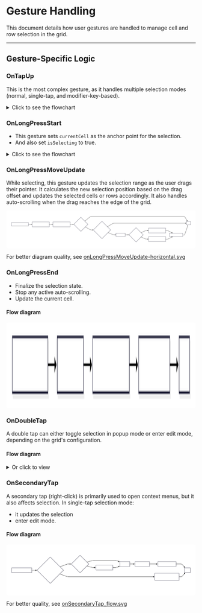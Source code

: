 # Gesture Handling

This document details how user gestures are handled to manage cell and row selection in the grid.

---

## Gesture-Specific Logic

### OnTapUp

This is the most complex gesture, as it handles multiple selection modes (normal, single-tap, and modifier-key-based).

<details>
<summary>Click to see the flowchart</summary>

For better diagram quality, see [onTapUp_flow.svg](./onTapUp_flow.svg)

<div style="text-align: center;background-color: white;padding: 12px;border-radius: 5px;">

![here](./onTapUp_flow.svg)
</div>
</details>

### OnLongPressStart

- This gesture sets `currentCell` as the anchor point for the selection.
- And also set `isSelecting` to true.

<details>
<summary>Click to see the flowchart</summary>

<div style="text-align: center;background-color: white;padding: 12px;border-radius: 5px;">

<img src="./onLongPressStart.svg" alt="drawing" height="500px" width="auto"/>

</div>
</details>

### OnLongPressMoveUpdate

While selecting, this gesture updates the selection range as the user drags their pointer. It calculates the new selection position based on the drag offset and updates the selected cells or rows accordingly. It also handles auto-scrolling when the drag reaches the edge of the grid.

<div style="text-align: center;background-color: white;padding: 12px;border-radius: 5px; ">
<img src="./onLongPressMoveUpdate-horizontal.svg" alt="drawing"/>
</div>

For better diagram quality, see [onLongPressMoveUpdate-horizontal.svg](./onLongPressMoveUpdate-horizontal.svg)

### OnLongPressEnd

- Finalize the selection state. 
- Stop any active auto-scrolling.
- Update the current cell.


#### Flow diagram

<div style="text-align: center;background-color: white;padding: 12px;border-radius: 5px;">
<img src="./onLongPressEnd.svg" alt="drawing" height="200px" width="auto"/>
</div>

### OnDoubleTap

A double tap can either toggle selection in popup mode or enter edit mode, depending on the grid's configuration.

#### Flow diagram


<details>
<summary>Or click to view </summary>

For better quality, see [onDoubleTap_flow.svg](./onDoubleTap_flow.svg)

<div style="text-align: center;background-color: white;padding: 12px;border-radius: 5px;">
<img src="./onDoubleTap_flow.svg" alt="drawing" height="900px" width="auto"/>

</div>
</details>

### OnSecondaryTap

A secondary tap (right-click) is primarily used to open context menus, but it also affects selection. In single-tap selection mode:
- it updates the selection
- enter edit mode.

#### Flow diagram

<div style="text-align: center;background-color: white;padding: 12px;border-radius: 5px;">

![here](./onSecondaryTap_flow.svg)
</div>

For better quality, see [onSecondaryTap_flow.svg](./onSecondaryTap_flow.svg)


